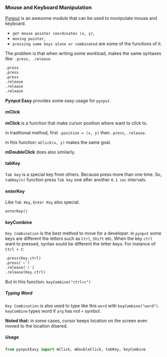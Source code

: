 ### Mouse and Keyboard Manipulation

[Pynput](https://github.com/moses-palmer/pynput) is an awesome module that can be used to monipulate mouse and keyboard.
* `get mouse pointer coordinates (x, y)`,
* `moving pointer`,
* `pressing some keys alone or combinated`
are some of the functions of it.

The problem is that when writing some workload, makes the same syntaxes like: `.press, .release` 
```python
.press
.press
.press
.release
.release
.release
```

**Pynput Easy** provides some easy usage for `pynput`.

#### mClick

**mClick** is a function that make cursor position where want to click to.

in traditional method, first `.position = (x, y)` then `.press`, `.release`.

in this function:
`mClick(x, y)` makes the same goal.

**mDoubleClick** does also similarly.


#### tabKey

`Tab key` is a special key from others. Because press more than one time. So, `tabKey(n)` function press `Tab key` one after another `0.1 sec` intervals.

#### enterKey

Like `Tab Key`, `Enter Key` also special.

`enterKey()`


#### keyCombine

`Key Combination` is the best method to move for a developer. in `pynput` some keys are different the letters such as `Ctrl`, `Shift` etc. When the key `ctrl` want to pressed, syntax sould be different the letter keys. For instance of `Ctrl + C`:
```python
.press(Key.ctrl)
.press('c')
.release('c')
.release(Key.ctrl)
```

But in this function:
`keyCombine("ctrl+c")`

##### Typing Word

`Key Combination` is also used to type like this `word` with `keyCombine("word")`. `keyCombine` types word if `arg` has not `+` symbol.


**Noted that:** in some cases, cursor keeps location on the screen even moved to the location disered.

##### Usage

```python
from pynputEasy import mClick, mDoubleClick, tabKey, keyCombine
```